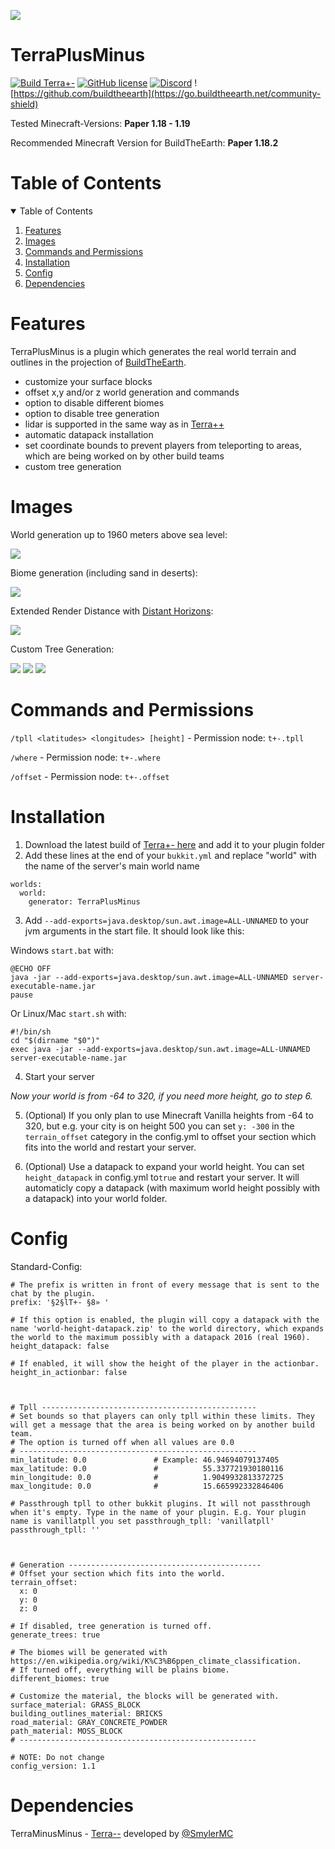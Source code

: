 ![](https://i.imgur.com/XKVkhH1.png)

# TerraPlusMinus
[![Build Terra+-](https://github.com/Build-the-Earth-Germany/terraplusminus/actions/workflows/maven.yml/badge.svg)](https://github.com/Build-the-Earth-Germany/terraplusminus/actions/workflows/maven.yml)
[![GitHub license](https://badgen.net/github/license/Build-the-Earth-Germany/terraplusminus)](https://github.com/Build-the-Earth-Germany/terraplusminus/blob/master/LICENSE)
[![Discord](https://img.shields.io/discord/692825222373703772.svg?label=&logo=discord&logoColor=ffffff&color=7389D8&labelColor=6A7EC2)](https://discord.gg/GkSxGTYaAJ)
![https://github.com/buildtheearth](https://go.buildtheearth.net/community-shield)

Tested Minecraft-Versions: **Paper 1.18 - 1.19**

Recommended Minecraft Version for BuildTheEarth: **Paper 1.18.2**

<!-- TABLE OF CONTENTS -->
# Table of Contents
<details open="open">
  <summary>Table of Contents</summary>
  <ol>
    <li><a href="#features">Features</a></li>
    <li><a href="#images">Images</a></li>
    <li><a href="#commands-and-permissions">Commands and Permissions</a></li>
    <li><a href="#installation">Installation</a></li>
    <li><a href="#config">Config</a></li>
    <li><a href="#dependencies">Dependencies</a></li>
  </ol>
</details>


# Features

TerraPlusMinus is a plugin which generates the real world terrain and outlines in the projection of [BuildTheEarth](https://en.wikipedia.org/wiki/Build_the_Earth).

- customize your surface blocks
- offset x,y and/or z world generation and commands
- option to disable different biomes
- option to disable tree generation
- lidar is supported in the same way as in [Terra++](https://github.com/BuildTheEarth/terraplusplus)
- automatic datapack installation
- set coordinate bounds to prevent players from teleporting to areas, which are being worked on by other build teams
- custom tree generation

# Images

World generation up to 1960 meters above sea level:

![](https://i.imgur.com/DE4aAhk.jpg)

Biome generation (including sand in deserts):

![](https://cdn.discordapp.com/attachments/1023664488735576165/1096055054248718447/2023-04-13_14.48.58.png?width=1329&height=702)

Extended Render Distance with [Distant Horizons](https://www.curseforge.com/minecraft/mc-mods/distant-horizons):

![](https://media.discordapp.net/attachments/795314415816933427/950796277971554324/2022-03-08_17.42.16.png?width=1329&height=702)

Custom Tree Generation:

![](https://media.discordapp.net/attachments/1023664488735576165/1096052591185625139/2023-04-13_14.37.00.png?width=1329&height=702)
![](https://media.discordapp.net/attachments/1023664488735576165/1096052591877701732/2023-04-13_14.38.31.png?width=1329&height=702)
![](https://media.discordapp.net/attachments/1023664488735576165/1096052592997564466/2023-04-13_14.41.07.png?width=1330&height=702)

# Commands and Permissions

`/tpll <latitudes> <longitudes> [height]` - Permission node: `t+-.tpll`

`/where` - Permission node: `t+-.where`

`/offset` - Permission node: `t+-.offset`

# Installation

1. Download the latest build of [Terra+- here](https://github.com/Build-the-Earth-Germany/terraplusminus/actions/workflows/maven.yml) and add it to your plugin folder
2. Add these lines at the end of your `bukkit.yml` and replace "world" with the name of the server's main world name

```
worlds:
  world:
    generator: TerraPlusMinus
```

3. Add `--add-exports=java.desktop/sun.awt.image=ALL-UNNAMED` to your jvm arguments in the start file. It should look
   like this:

Windows `start.bat` with:

```
@ECHO OFF
java -jar --add-exports=java.desktop/sun.awt.image=ALL-UNNAMED server-executable-name.jar
pause
```

Or Linux/Mac `start.sh` with:

```
#!/bin/sh
cd "$(dirname "$0")"
exec java -jar --add-exports=java.desktop/sun.awt.image=ALL-UNNAMED server-executable-name.jar
```

4. Start your server

*Now your world is from -64 to 320, if you need more height, go to step 6.*

5. (Optional) If you only plan to use Minecraft Vanilla heights from -64 to 320, but e.g. your city is on height 500 you can set `y: -300` in the `terrain_offset` category in the config.yml to offset your section which fits into the world and restart your server.

6. (Optional) Use a datapack to expand your world height. You can set `height_datapack` in config.yml to`true` and restart your server. It will automaticly copy a datapack (with maximum world height possibly with a datapack) into your world folder.

# Config

Standard-Config:
```
# The prefix is written in front of every message that is sent to the chat by the plugin.
prefix: '§2§lT+- §8» '

# If this option is enabled, the plugin will copy a datapack with the name 'world-height-datapack.zip' to the world directory, which expands the world to the maximum possibly with a datapack 2016 (real 1960).
height_datapack: false

# If enabled, it will show the height of the player in the actionbar.
height_in_actionbar: false



# Tpll ------------------------------------------------
# Set bounds so that players can only tpll within these limits. They will get a message that the area is being worked on by another build team.
# The option is turned off when all values are 0.0
# -----------------------------------------------------
min_latitude: 0.0               # Example: 46.94694079137405
max_latitude: 0.0               #          55.337721930180116
min_longitude: 0.0              #          1.9049932813372725
max_longitude: 0.0              #          15.665992332846406

# Passthrough tpll to other bukkit plugins. It will not passthrough when it's empty. Type in the name of your plugin. E.g. Your plugin name is vanillatpll you set passthrough_tpll: 'vanillatpll'
passthrough_tpll: ''



# Generation -------------------------------------------
# Offset your section which fits into the world.
terrain_offset:
  x: 0
  y: 0
  z: 0

# If disabled, tree generation is turned off.
generate_trees: true

# The biomes will be generated with https://en.wikipedia.org/wiki/K%C3%B6ppen_climate_classification.
# If turned off, everything will be plains biome.
different_biomes: true

# Customize the material, the blocks will be generated with.
surface_material: GRASS_BLOCK
building_outlines_material: BRICKS
road_material: GRAY_CONCRETE_POWDER
path_material: MOSS_BLOCK
# -----------------------------------------------------

# NOTE: Do not change
config_version: 1.1
```

# Dependencies

TerraMinusMinus - [Terra--](https://github.com/SmylerMC/terraminusminus) developed by [@SmylerMC](https://github.com/SmylerMC)

